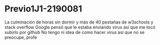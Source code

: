 # Previo1J1-2190081
La culminación de horas sin dormir y más de 40 pestañas de w3schools y stack overflow
Google pensó que le estaba enviando virus así que me tocó subirlo por github
No tengo ni idea de como hacer virus así que no se preocupe, profe
